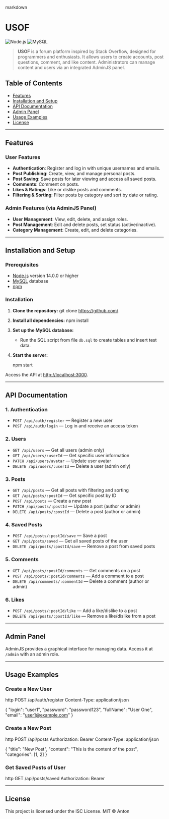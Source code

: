 markdown
# USOF

![Node.js](https://img.shields.io/badge/Node.js-%3E%3D14.0.0-green) ![MySQL](https://img.shields.io/badge/MySQL-Database-blue) 

> **USOF** is a forum platform inspired by Stack Overflow, designed for programmers and enthusiasts. It allows users to create accounts, post questions, comment, and like content. Administrators can manage content and users via an integrated AdminJS panel.

## Table of Contents
- [Features](#features)
- [Installation and Setup](#installation-and-setup)
- [API Documentation](#api-documentation)
- [Admin Panel](#admin-panel)
- [Usage Examples](#usage-examples)
- [License](#license)

---

## Features

### User Features
- **Authentication**: Register and log in with unique usernames and emails.
- **Post Publishing**: Create, view, and manage personal posts.
- **Post Saving**: Save posts for later viewing and access all saved posts.
- **Comments**: Comment on posts.
- **Likes & Ratings**: Like or dislike posts and comments.
- **Filtering & Sorting**: Filter posts by category and sort by date or rating.

### Admin Features (via AdminJS Panel)
- **User Management**: View, edit, delete, and assign roles.
- **Post Management**: Edit and delete posts, set status (active/inactive).
- **Category Management**: Create, edit, and delete categories.

---

## Installation and Setup

### Prerequisites
- [Node.js](https://nodejs.org) version 14.0.0 or higher
- [MySQL](https://www.mysql.com/) database
- [npm](https://www.npmjs.com/)

### Installation

1. **Clone the repository:**
   git clone https://github.com/
   
2. **Install all dependencies:**
   npm install
   
3. **Set up the MySQL database:**
   - Run the SQL script from file `db.sql` to create tables and insert test data.

4. **Start the server:**

   npm start
   
Access the API at [http://localhost:3000](http://localhost:3000).

---

## API Documentation

### 1. Authentication
- `POST /api/auth/register` — Register a new user
- `POST /api/auth/login` — Log in and receive an access token

### 2. Users
- `GET /api/users` — Get all users (admin only)
- `GET /api/users/:userId` — Get specific user information
- `PATCH /api/users/avatar` — Update user avatar
- `DELETE /api/users/:userId` — Delete a user (admin only)

### 3. Posts
- `GET /api/posts` — Get all posts with filtering and sorting
- `GET /api/posts/:postId` — Get specific post by ID
- `POST /api/posts` — Create a new post
- `PATCH /api/posts/:postId` — Update a post (author or admin)
- `DELETE /api/posts/:postId` — Delete a post (author or admin)

### 4. Saved Posts
- `POST /api/posts/:postId/save` — Save a post
- `GET /api/posts/saved` — Get all saved posts of the user
- `DELETE /api/posts/:postId/save` — Remove a post from saved posts

### 5. Comments
- `GET /api/posts/:postId/comments` — Get comments on a post
- `POST /api/posts/:postId/comments` — Add a comment to a post
- `DELETE /api/comments/:commentId` — Delete a comment (author or admin)

### 6. Likes
- `POST /api/posts/:postId/like` — Add a like/dislike to a post
- `DELETE /api/posts/:postId/like` — Remove a like/dislike from a post

---

## Admin Panel

AdminJS provides a graphical interface for managing data. Access it at `/admin` with an admin role.

---

## Usage Examples

### Create a New User
http
POST /api/auth/register
Content-Type: application/json

{
  "login": "user1",
  "password": "password123",
  "fullName": "User One",
  "email": "user1@example.com"
}
### Create a New Post
http
POST /api/posts
Authorization: Bearer <token>
Content-Type: application/json

{
  "title": "New Post",
  "content": "This is the content of the post",
  "categories": [1, 2]
}
### Get Saved Posts of User
http
GET /api/posts/saved
Authorization: Bearer <token>

---

## License

This project is licensed under the ISC License. MIT © Anton
